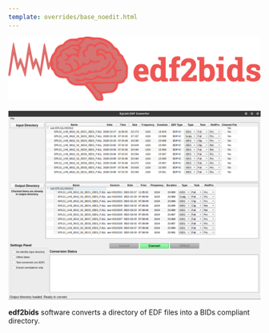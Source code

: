 ```yaml
---
template: overrides/base_noedit.html
---
```


<center><img src="./img/edf2bids_icon_full.svg" alt="drawing"/></center>

<br>

<center><img src="./img/main_gui.png" alt="drawing"/></center>

**edf2bids** software converts a directory of EDF files into a BIDs compliant directory.

<br><br>
